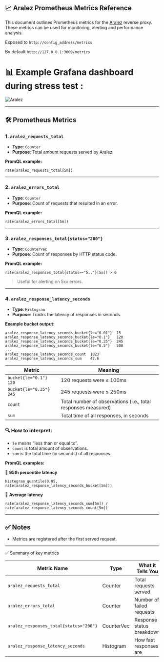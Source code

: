## 📈 **Aralez Prometheus Metrics Reference**

This document outlines Prometheus metrics for the [Aralez](https://github.com/sadoyan/aralez) reverse proxy.
These metrics can be used for monitoring, alerting and performance analysis.

Exposed to `http://config_address/metrics`

By default `http://127.0.0.1:3000/metrics`

# 📊 Example Grafana dashboard during stress test :

![Aralez](https://netangels.net/utils/dash.png)

---

## 🛠️ Prometheus Metrics

### 1. `aralez_requests_total`

- **Type**: `Counter`
- **Purpose**: Total amount requests served by Aralez.

**PromQL example:**

```promql
rate(aralez_requests_total[5m])
```

---

### 2. `aralez_errors_total`

- **Type**: `Counter`
- **Purpose**: Count of requests that resulted in an error.

**PromQL example:**

```promql
rate(aralez_errors_total[5m])
```

---

### 3. `aralez_responses_total{status="200"}`

- **Type**: `CounterVec`
- **Purpose**: Count of responses by HTTP status code.

**PromQL example:**

```promql
rate(aralez_responses_total{status=~"5.."}[5m]) > 0
```

> Useful for alerting on 5xx errors.

---

### 4. `aralez_response_latency_seconds`

- **Type**: `Histogram`
- **Purpose**: Tracks the latency of responses in seconds.

**Example bucket output:**

```prometheus
aralez_response_latency_seconds_bucket{le="0.01"}  15
aralez_response_latency_seconds_bucket{le="0.1"}   120
aralez_response_latency_seconds_bucket{le="0.25"}  245
aralez_response_latency_seconds_bucket{le="0.5"}   500
...
aralez_response_latency_seconds_count  1023
aralez_response_latency_seconds_sum    42.6
```

| Metric                  | Meaning                                                       |
|-------------------------|---------------------------------------------------------------|
| `bucket{le="0.1"} 120`  | 120 requests were ≤ 100ms                                     |
| `bucket{le="0.25"} 245` | 245 requests were ≤ 250ms                                     |
| `count`                 | Total number of observations (i.e., total responses measured) |
| `sum`                   | Total time of all responses, in seconds                       |

### 🔍 How to interpret:

- `le` means “less than or equal to”.
- `count` is total amount of observations.
- `sum` is the total time (in seconds) of all responses.

**PromQL examples:**

🔹 **95th percentile latency**

```promql
histogram_quantile(0.95, rate(aralez_response_latency_seconds_bucket[5m]))

```

🔹 **Average latency**

```promql
rate(aralez_response_latency_seconds_sum[5m]) / rate(aralez_response_latency_seconds_count[5m])
```

---

## ✅ Notes

- Metrics are registered after the first served request.

---
✅ Summary of key metrics

| Metric Name                            | Type       | What it Tells You         |
|----------------------------------------|------------|---------------------------|
| `aralez_requests_total`                | Counter    | Total requests served     |
| `aralez_errors_total`                  | Counter    | Number of failed requests |
| `aralez_responses_total{status="200"}` | CounterVec | Response status breakdown |
| `aralez_response_latency_seconds`      | Histogram  | How fast responses are    |

